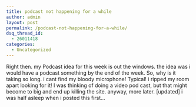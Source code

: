 ```yaml
---
title: podcast not happening for a while
author: admin
layout: post
permalink: /podcast-not-happening-for-a-while/
dsq_thread_id:
  - 26011418
categories:
  - Uncategorized
---
```

Right then. my Podcast idea for this week is out the windows. the idea was i would have a podcast something by the end of the week. So, why is it taking so long. i cant find my bloody microphone! Typical! i ripped my room apart looking for it! I was thinking of doing a video pod cast, but that might become to big and end up killing the site. anyway, more later. [updated] i was half asleep when i posted this first&#8230;